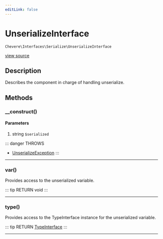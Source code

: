 ```yaml
---
editLink: false
---
```


# UnserializeInterface

`Chevere\Interfaces\Serialize\UnserializeInterface`

[view source](https://github.com/chevere/chevere/blob/master/interfaces/Serialize/UnserializeInterface.php)

## Description

Describes the component in charge of handling unserialize.

## Methods

### __construct()

#### Parameters

1. string `$serialized`

::: danger THROWS
- [UnserializeException](../../Exceptions/Serialize/UnserializeException.md)
:::

---

### var()

Provides access to the unserialized variable.

::: tip RETURN
void
:::

---

### type()

Provides access to the TypeInterface instance for the unserialized variable.

::: tip RETURN
[TypeInterface](../Type/TypeInterface.md)
:::

---
